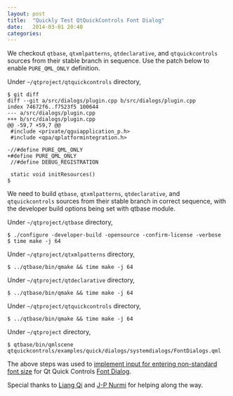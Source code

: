 ```yaml
---
layout: post
title:  "Quickly Test QtQuickControls Font Dialog"
date:   2014-03-01 20:40
categories:
---
```


We checkout `qtbase`, `qtxmlpatterns`, `qtdeclarative`, and `qtquickcontrols` sources from their stable branch in sequence. Use the patch below to enable `PURE_QML_ONLY` definition.

Under `~/qtproject/qtquickcontrols` directory,

    $ git diff
    diff --git a/src/dialogs/plugin.cpp b/src/dialogs/plugin.cpp
    index 74672f6..f7523f5 100644
    --- a/src/dialogs/plugin.cpp
    +++ b/src/dialogs/plugin.cpp
    @@ -59,7 +59,7 @@
     #include <private/qguiapplication_p.h>
     #include <qpa/qplatformintegration.h>

    -//#define PURE_QML_ONLY
    +#define PURE_QML_ONLY
     //#define DEBUG_REGISTRATION

     static void initResources()
    $

We need to build  `qtbase`, `qtxmlpatterns`, `qtdeclarative`, and `qtquickcontrols` sources from their stable branch in correct sequence, with the developer build options being set with qtbase module.

Under `~/qtproject/qtbase` directory,

    $ ./configure -developer-build -opensource -confirm-license -verbose
    $ time make -j 64

Under `~/qtproject/qtxmlpatterns` directory,

    $ ../qtbase/bin/qmake && time make -j 64

Under `~/qtproject/qtdeclarative` directory,

    $ ../qtbase/bin/qmake && time make -j 64

Under `~/qtproject/qtquickcontrols` directory,

    $ ../qtbase/bin/qmake && time make -j 64

Under `~/qtproject` directory,

    $ qtbase/bin/qmlscene qtquickcontrols/examples/quick/dialogs/systemdialogs/FontDialogs.qml

The above steps was used to [implement input for entering non-standard font size](https://codereview.qt-project.org/82603) for Qt Quick Controls [Font Dialog](http://qt-project.org/doc/qt-5/qml-qtquick-dialogs-fontdialog.html).

Special thanks to [Liang Qi](https://github.com/liangqi) and [J-P Nurmi](https://github.com/jpnurmi) for helping along the way.
